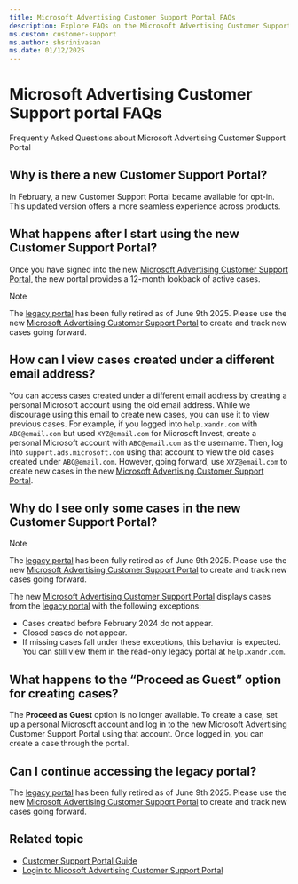 ```yaml
---
title: Microsoft Advertising Customer Support Portal FAQs 
description: Explore FAQs on the Microsoft Advertising Customer Support Portal, providing insights into common queries for better understanding.
ms.custom: customer-support
ms.author: shsrinivasan
ms.date: 01/12/2025
---
```


# Microsoft Advertising Customer Support portal FAQs 

Frequently Asked Questions about Microsoft Advertising Customer Support Portal

## Why is there a new Customer Support Portal?

In February, a new Customer Support Portal became available for opt-in. This updated version offers a more seamless experience across products.

## What happens after I start using the new Customer Support Portal?

Once you have signed into the new [Microsoft Advertising Customer Support Portal](https://support.ads.microsoft.com), the new portal provides a 12-month lookback of active cases.
> [!NOTE]
> The [legacy portal](https://help.xandr.com/) has been fully retired as of June 9th 2025. Please use the new [Microsoft Advertising Customer Support Portal](https://support.ads.microsoft.com) to create and track new cases going forward.

## How can I view cases created under a different email address?

You can access cases created under a different email address by creating a personal Microsoft account using the old email address. While we discourage using this email to create new cases, you can use it to view previous cases.
For example, if you logged into `help.xandr.com` with `ABC@email.com` but used `XYZ@email.com` for Microsoft Invest, create a personal Microsoft account with `ABC@email.com` as the username. Then, log into `support.ads.microsoft.com` using that account to view the old cases created under `ABC@email.com`. However, going forward, use `XYZ@email.com` to create new cases in the new [Microsoft Advertising Customer Support Portal](https://support.ads.microsoft.com).  

## Why do I see only some cases in the new Customer Support Portal?

> [!NOTE]
> The [legacy portal](https://help.xandr.com/) has been fully retired as of June 9th 2025. Please use the new [Microsoft Advertising Customer Support Portal](https://support.ads.microsoft.com) to create and track new cases going forward.

The new [Microsoft Advertising Customer Support Portal](https://support.ads.microsoft.com) displays cases from the [legacy portal](https://help.xandr.com/) with the following exceptions:

- Cases created before February 2024 do not appear.
- Closed cases do not appear.
- If missing cases fall under these exceptions, this behavior is expected. You can still view them in the read-only legacy portal at `help.xandr.com`.

## What happens to the “Proceed as Guest” option for creating cases?

The **Proceed as Guest** option is no longer available. To create a case, set up a personal Microsoft account and log in to the new Microsoft Advertising Customer Support Portal using that account. Once logged in, you can create a case through the portal.  

## Can I continue accessing the legacy portal?

The [legacy portal](https://help.xandr.com/) has been fully retired as of June 9th 2025. Please use the new [Microsoft Advertising Customer Support Portal](https://support.ads.microsoft.com) to create and track new cases going forward.


<!--
You can continue accessing the [legacy portal](https://help.xandr.com/) for the next few months. However, we recommend transitioning to the new [Microsoft Advertising Customer Support Portal](https://support.ads.microsoft.com) as soon as possible, as the legacy portal will be phased out and will no longer be available. If you have no active cases in the legacy portal, we strongly encourage using the new portal to create and track new cases.
-->
<!--

Here are a few of our most frequently asked questions about the Customer Support Portal.

## What are my login credentials?

If you're new to the Customer Support Portal, please visit the [Microsoft Advertising Customer Support Portal](https://support.ads.microsoft.com) page, proceed as a Guest, and click **Contact Support**. Once you've registered, your username will be the email address that you submitted during registration.

> [!TIP]
> The portal account is separate from and [Documentation Portal](https://support.ads.microsoft.com) accounts. You will need to log in to each system separately. Note that each account may have a different password.

## What do I do if someone else on my team needs access?

You'll need to visit the [Login](https://support.ads.microsoft.com) page, proceed as a Guest, and click **Contact Support**.

## Where do I go if I have a suggested improvement to the Customer Support Portal? -->

## Related topic

- [Customer Support Portal Guide](xcs-customer-support-portal-guide.md)
- [Login to Micosoft Advertising Customer Support Portal](xcs-logging-in-to-the-customer-support-portal.md)
